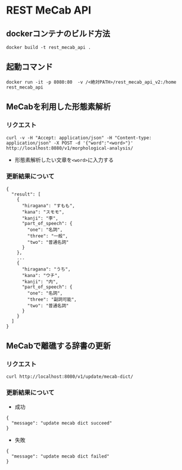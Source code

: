 # REST MeCab API

## dockerコンテナのビルド方法

```
docker build -t rest_mecab_api .
```

## 起動コマンド

```
docker run -it -p 8080:80  -v /<絶対PATH>/rest_mecab_api_v2:/home rest_mecab_api
```

## MeCabを利用した形態素解析

### リクエスト

```
curl -v -H "Accept: application/json" -H "Content-type: application/json" -X POST -d '{"word":"<word>"}'  http://localhost:8080/v1/morphological-analysis/
```

- 形態素解析したい文章を`<word>`に入力する

### 更新結果について

```
{
  "result": [
    {
      "hiragana": "すもも", 
      "kana": "スモモ", 
      "kanji": "李", 
      "part_of_speech": {
        "one": "名詞", 
        "three": "一般", 
        "two": "普通名詞"
      }
    }, 
    ...
    {
      "hiragana": "うち", 
      "kana": "ウチ", 
      "kanji": "内", 
      "part_of_speech": {
        "one": "名詞", 
        "three": "副詞可能", 
        "two": "普通名詞"
      }
    }
  ]
}

```

## MeCabで離礁する辞書の更新

### リクエスト

```
curl http://localhost:8080/v1/update/mecab-dict/
```

### 更新結果について

- 成功

```
{
  "message": "update mecab dict succeed"
}
```

- 失敗

```
{
  "message": "update mecab dict failed"
}
```
